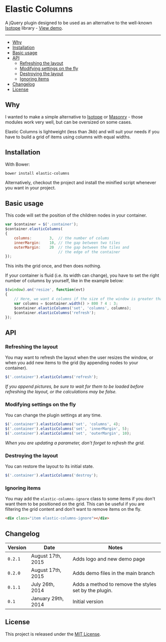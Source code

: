 # Elastic Columns

A jQuery plugin designed to be used as an alternative to the well-known [Isotope](http://isotope.metafizzy.co) library - [View demo](http://johansatge.github.io/elastic-columns/).

---

* [Why](#why)
* [Installation](#installation)
* [Basic usage](#basic-usage)
* [API](#api)
  * [Refreshing the layout](#refreshing-the-layout)
  * [Modifying settings on the fly](#modifying-settings-on-the-fly)
  * [Destroying the layout](#destroying-the-layout)
  * [Ignoring items](#ignoring-items)
* [Changelog](#changelog)
* [License](#license)

## Why

I wanted to make a simple alternative to [Isotope](http://isotope.metafizzy.co) or [Masonry](http://masonry.desandro.com) - those modules work very well, but can be oversized on some cases.

Elastic Columns is lightweight (less than *3kb*) and will suit your needs if you have to build a grid of items using columns with equal widths.

## Installation

With Bower:

```bash
bower install elastic-columns
```

Alternatively, checkout the project and install the minified script whenever you want in your project.

## Basic usage

This code will set the position of the children nodes in your container.

```javascript
var $container = $('.container');
$container.elasticColumns(
{
    columns:        3,  // the number of colums
    innerMargin:    10, // the gap between two tiles
    outerMargin:    20  // the gap between the tiles and
                        // the edge of the container
});
```

This inits the grid once, and then does nothing.

If your container is fluid (i.e. its width can change), you have to set the right number of columns by yourself, like in the example below:

```javascript
$(window).on('resize', function(evt)
{
    // Here, we want 4 columns if the size of the window is greater than 800px, 3 columns otherwise
    var columns = $container.width() > 800 ? 4 : 3;
    $container.elasticColumns('set', 'columns', columns);
    $container.elasticColumns('refresh');
});
```

## API

### Refreshing the layout

You may want to refresh the layout when the user resizes the window, or when you add new items to the grid (by appending nodes to your container).

```javascript
$('.container').elasticColumns('refresh');
```

*If you append pictures, be sure to wait for them to be loaded before refreshing the layout, or the calculations may be false.*

### Modifying settings on the fly

You can change the plugin settings at any time.

```javascript
$('.container').elasticColumns('set', 'columns', 4);
$('.container').elasticColumns('set', 'innerMargin', 5);
$('.container').elasticColumns('set', 'outerMargin', 10);
```

*When you are updating a parameter, don't forget to refresh the grid.*

### Destroying the layout

You can restore the layout to its initial state.

```javascript
$('.container').elasticColumns('destroy');
```

### Ignoring items

You may add the `elastic-columns-ignore` class to some items if you don't want them to be positioned on the grid.
This can be useful if you are filtering the grid content and don't want to remove items on the fly.

```html
<div class="item elastic-columns-ignore"></div>
```

## Changelog

| Version | Date | Notes |
| --- | --- | --- |
| `0.2.1` | August 17th, 2015 | Adds logo and new demo page |
| `0.2.0` | August 17th, 2015 | Adds demo files in the main branch |
| `0.1.1` | July 26th, 2014 | Adds a method to remove the styles set by the plugin. |
| `0.1` | January 29th, 2014 | Initial version |

## License

This project is released under the [MIT License](LICENSE).
